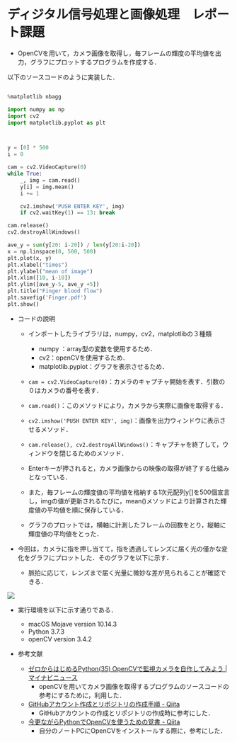 

# ディジタル信号処理と画像処理　レポート課題



- OpenCVを用いて，カメラ画像を取得し，毎フレームの輝度の平均値を出力，グラフにプロットするプログラムを作成する．

以下のソースコードのように実装した．

``` Python

%matplotlib nbagg

import numpy as np
import cv2
import matplotlib.pyplot as plt



y = [0] * 500
i = 0

cam = cv2.VideoCapture(0)
while True:
    _, img = cam.read()
    y[i] = img.mean()
    i += 1

    cv2.imshow('PUSH ENTER KEY', img)
    if cv2.waitKey(1) == 13: break

cam.release()
cv2.destroyAllWindows()

ave_y = sum(y[20: i-20]) / len(y[20:i-20])
x = np.linspace(0, 500, 500)
plt.plot(x, y)
plt.xlabel("times")
plt.ylabel("mean of image")
plt.xlim([10, i-10])
plt.ylim([ave_y-5, ave_y +5])
plt.title("Finger blood flow")
plt.savefig('Finger.pdf')
plt.show()

```
- コードの説明
    - インポートしたライブラリは，numpy，cv2，matplotlibの３種類
        - numpy ：array型の変数を使用するため．
        - cv2：openCVを使用するため．
        - matplotlib.pyplot：グラフを表示させるため．

    - `cam = cv2.VideoCapture(0)`：カメラのキャプチャ開始を表す．引数の０はカメラの番号を表す．

    - `cam.read()`：このメソッドにより，カメラから実際に画像を取得する．

    - `cv2.imshow('PUSH ENTER KEY', img)`：画像を出力ウィンドウに表示させるメソッド．

    - `cam.release(), cv2.destroyAllWindows()`：キャプチャを終了して，ウィンドウを閉じるためのメソッド．

    - Enterキーが押されると，カメラ画像からの映像の取得が終了する仕組みとなっている．

    - また，毎フレームの輝度値の平均値を格納する1次元配列y[]を500個宣言し，imgの値が更新されるたびに，mean()メソッドにより計算された輝度値の平均値を順に保存している．

    - グラフのプロットでは，横軸に計測したフレームの回数をとり，縦軸に輝度値の平均値をとった．

- 今回は，カメラに指を押し当てて，指を透過してレンズに届く光の僅かな変化をグラフにプロットした．そのグラフを以下に示す．
    - 脈拍に応じて，レンズまで届く光量に微妙な差が見られることが確認できる．

![](Finger.png)

- 実行環境を以下に示す通りである．
    - macOS Mojave version 10.14.3
    - Python 3.7.3
    - openCV version 3.4.2

- 参考文献
    - [ゼロからはじめるPython(35) OpenCVで監視カメラを自作してみよう | マイナビニュース](https://news.mynavi.jp/article/zeropython-35/)
        - openCVを用いてカメラ画像を取得するプログラムのソースコードの参考にするために，利用した．
    - [GitHubアカウント作成とリポジトリの作成手順 - Qiita](https://qiita.com/kooohei/items/361da3c9dbb6e0c7946b)
        - GitHubアカウントの作成とリポジトリの作成時に参考にした．
    - [今更ながらPythonでOpenCVを使うための覚書 - Qiita](https://qiita.com/jeankenshow/items/01948b2103dff3fc9e5f)
        - 自分のノートPCにOpenCVをインストールする際に，参考にした．
